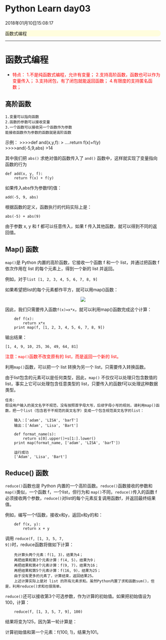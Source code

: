 # Python Learn day03

<p>2018年01月10日15:08:17</p>

<div style="border-radius:10px;background:#fffddd">函数式编程</div>

---

# 函数式编程

* <font color="red">特点：
    1.不是纯函数式编程，允许有变量；
    2.支持高阶函数，函数也可以作为变量传入；
    3.支持闭包，有了闭包就能返回函数；
    4.有限度的支持匿名函数；</font>

## 高阶函数

    1.变量可以指向函数
    2.函数的参数可以接收变量
    3.一个函数可以接收另一个函数作为参数
    能接收函数作为参数的函数就是高阶函数
    
示例：
    >\>>>def and(x,y,f):
    >   ....return f(x)+f(y)        
    >\>>>and(-5,9,abs)
    >14

其中我们把 <code>abs()</code> 求绝对值的函数传入了 <code>and()</code> 函数中，这样就实现了变量指向函数的行为
    
    def add(x, y, f):
        return f(x) + f(y)

如果传入abs作为参数f的值：

    add(-5, 9, abs)

根据函数的定义，函数执行的代码实际上是：

    abs(-5) + abs(9)

由于参数 x, y 和 f 都可以任意传入，如果 f 传入其他函数，就可以得到不同的返回值。

## Map() 函数

<code>map()</code>是 Python 内置的高阶函数，它接收一个函数 f 和一个 list，并通过把函数 f 依次作用在 list 的每个元素上，得到一个新的 list 并返回。

例如，对于<code>list [1, 2, 3, 4, 5, 6, 7, 8, 9]</code>

如果希望把list的每个元素都作平方，就可以用map()函数：

<center><img src="http://img.mukewang.com/54c8a7e40001327303410245.png"></center>

因此，我们只需要传入函数<code>f(x)=x*x</code>，就可以利用map()函数完成这个计算：

        def f(x):
            return x*x
        print map(f, [1, 2, 3, 4, 5, 6, 7, 8, 9])

输出结果：

    [1, 4, 9, 10, 25, 36, 49, 64, 81]

<font color="red">注意：<code>map()</code>函数不改变原有的 list，而是返回一个新的 list。</font>

利用<code>map()</code>函数，可以把一个 list 转换为另一个 list，只需要传入转换函数。

由于list包含的元素可以是任何类型，因此，<code>map()</code> 不仅仅可以处理只包含数值的 list，事实上它可以处理包含任意类型的 list，只要传入的函数f可以处理这种数据类型。

    任务:
    假设用户输入的英文名字不规范，没有按照首字母大写，后续字母小写的规则，请利用map()函数，把一个list（包含若干不规范的英文名字）变成一个包含规范英文名字的list：

        输入：['adam', 'LISA', 'barT']
        输出：['Adam', 'Lisa', 'Bart']
        
        def format_name(s):
            return s[0].upper()+s[1:].lower()
        print map(format_name, ['adam', 'LISA', 'barT'])
    
        运行成功
        ['Adam', 'Lisa', 'Bart']

## Reduce() 函数

<code>reduce()</code>函数也是 Python 内置的一个高阶函数。<code>reduce()</code>函数接收的参数和 <code>map()</code>类似，一个函数 f，一个list，但行为和 <code>map()</code>不同，<code>reduce()</code>传入的函数 f 必须接收两个参数，<code>reduce()</code>对list的每个元素反复调用函数f，并返回最终结果值。

例如，编写一个f函数，接收x和y，返回x和y的和：

        def f(x, y):
            return x + y

调用 <code>reduce(f, [1, 3, 5, 7, 9])</code>时，reduce函数将做如下计算：

        先计算头两个元素：f(1, 3)，结果为4；
        再把结果和第3个元素计算：f(4, 5)，结果为9；
        再把结果和第4个元素计算：f(9, 7)，结果为16；
        再把结果和第5个元素计算：f(16, 9)，结果为25；
        由于没有更多的元素了，计算结束，返回结果25。
        上述计算实际上是对 list 的所有元素求和。虽然Python内置了求和函数sum()，但是，利用reduce()求和也很简单。

<code>reduce()</code>还可以接收第3个可选参数，作为计算的初始值。如果把初始值设为100，计算：

        reduce(f, [1, 3, 5, 7, 9], 100)

结果将变为125，因为第一轮计算是：

计算初始值和第一个元素：f(100, 1)，结果为101。
